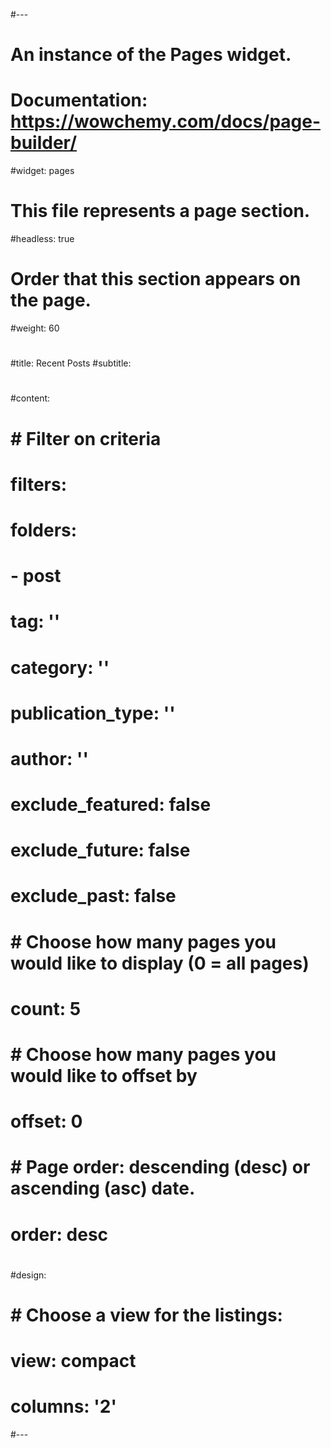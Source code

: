 #---
# An instance of the Pages widget.
# Documentation: https://wowchemy.com/docs/page-builder/
#widget: pages
#
# This file represents a page section.
#headless: true
#
# Order that this section appears on the page.
#weight: 60
#
#title: Recent Posts
#subtitle:
#
#content:
#  # Filter on criteria
#  filters:
#    folders:
#      - post
#    tag: ''
#    category: ''
#    publication_type: ''
#    author: ''
#    exclude_featured: false
#    exclude_future: false
#    exclude_past: false
#  # Choose how many pages you would like to display (0 = all pages)
#  count: 5
#  # Choose how many pages you would like to offset by
#  offset: 0
#  # Page order: descending (desc) or ascending (asc) date.
#  order: desc
#
#design:
#  # Choose a view for the listings:
#  view: compact
#  columns: '2'
#---
